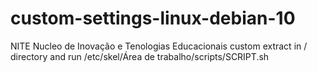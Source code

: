 # custom-settings-linux-debian-10
NITE Nucleo de Inovação e Tenologias Educacionais
custom extract in / directory and run /etc/skel/Área de trabalho/scripts/SCRIPT.sh
